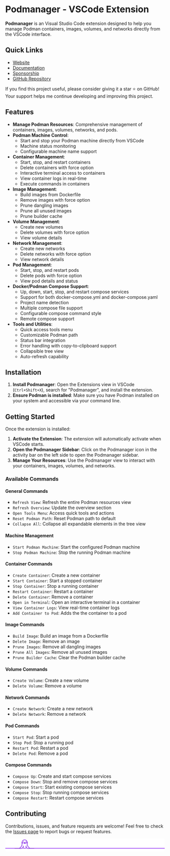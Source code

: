 # Podmanager - VSCode Extension

**Podmanager** is an Visual Studio Code extension designed to help you manage Podman containers, images, volumes, and networks directly from the VSCode interface.

## Quick Links

- [Website](https://pod-manager.pages.dev)
- [Documentation](https://podmanagerdocs.pages.dev/)
- [Sponsorship](https://pod-manager.pages.dev/sponsor)
- [GitHub Repository](https://github.com/dreamcatcher45/podmanager)

If you find this project useful, please consider giving it a star ⭐ on GitHub! Your support helps me continue developing and improving this project.


## Features

- **Manage Podman Resources**: Comprehensive management of containers, images, volumes, networks, and pods.
- **Podman Machine Control**: 
  - Start and stop your Podman machine directly from VSCode
  - Machine status monitoring
  - Configurable machine name support
- **Container Management**: 
  - Start, stop, and restart containers
  - Delete containers with force option
  - Interactive terminal access to containers
  - View container logs in real-time
  - Execute commands in containers
- **Image Management**:
  - Build images from Dockerfile
  - Remove images with force option
  - Prune dangling images
  - Prune all unused images
  - Prune builder cache
- **Volume Management**:
  - Create new volumes
  - Delete volumes with force option
  - View volume details
- **Network Management**:
  - Create new networks
  - Delete networks with force option
  - View network details
- **Pod Management**:
  - Start, stop, and restart pods
  - Delete pods with force option
  - View pod details and status
- **Docker/Podman Compose Support**: 
  - Up, down, start, stop, and restart compose services
  - Support for both docker-compose.yml and docker-compose.yaml
  - Project name detection
  - Multiple compose file support
  - Configurable compose command style
  - Remote compose support
- **Tools and Utilities**:
  - Quick access tools menu
  - Customizable Podman path
  - Status bar integration
  - Error handling with copy-to-clipboard support
  - Collapsible tree view
  - Auto-refresh capability

## Installation

1. **Install Podmanager**: Open the Extensions view in VSCode (`Ctrl+Shift+X`), search for "Podmanager", and install the extension.
2. **Ensure Podman is installed**: Make sure you have Podman installed on your system and accessible via your command line.

## Getting Started

Once the extension is installed:

1. **Activate the Extension**: The extension will automatically activate when VSCode starts.
2. **Open the Podmanager Sidebar**: Click on the Podmanager icon in the activity bar on the left side to open the Podmanager sidebar.
3. **Manage Your Resources**: Use the Podmanager view to interact with your containers, images, volumes, and networks.

### Available Commands

#### General Commands
- `Refresh View`: Refresh the entire Podman resources view
- `Refresh Overview`: Update the overview section
- `Open Tools Menu`: Access quick tools and actions
- `Reset Podman Path`: Reset Podman path to default
- `Collapse All`: Collapse all expandable elements in the tree view

#### Machine Management
- `Start Podman Machine`: Start the configured Podman machine
- `Stop Podman Machine`: Stop the running Podman machine

#### Container Commands
- `Create Container`: Create a new container
- `Start Container`: Start a stopped container
- `Stop Container`: Stop a running container
- `Restart Container`: Restart a container
- `Delete Container`: Remove a container
- `Open in Terminal`: Open an interactive terminal in a container
- `View Container Logs`: View real-time container logs
- `Add Container to Pod`: Adds the the container to a pod

#### Image Commands
- `Build Image`: Build an image from a Dockerfile
- `Delete Image`: Remove an image
- `Prune Images`: Remove all dangling images
- `Prune All Images`: Remove all unused images
- `Prune Builder Cache`: Clear the Podman builder cache

#### Volume Commands
- `Create Volume`: Create a new volume
- `Delete Volume`: Remove a volume

#### Network Commands
- `Create Network`: Create a new network
- `Delete Network`: Remove a network

#### Pod Commands
- `Start Pod`: Start a pod
- `Stop Pod`: Stop a running pod
- `Restart Pod`: Restart a pod
- `Delete Pod`: Remove a pod

#### Compose Commands
- `Compose Up`: Create and start compose services
- `Compose Down`: Stop and remove compose services
- `Compose Start`: Start existing compose services
- `Compose Stop`: Stop running compose services
- `Compose Restart`: Restart compose services

## Contributing

Contributions, issues, and feature requests are welcome! Feel free to check the [Issues page](https://github.com/dreamcatcher45/podmanager/issues) to report bugs or request features.


![Footer](media/footer.svg)
